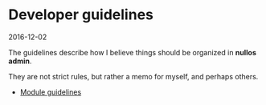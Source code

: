 Developer guidelines
=======================
2016-12-02



The guidelines describe how I believe things should be organized in **nullos admin**.

They are not strict rules, but rather a memo for myself, and perhaps others.


- [Module guidelines](https://github.com/lingtalfi/nullos-admin/tree/master/doc/official/developers/guidelines/module-guidelines.md)